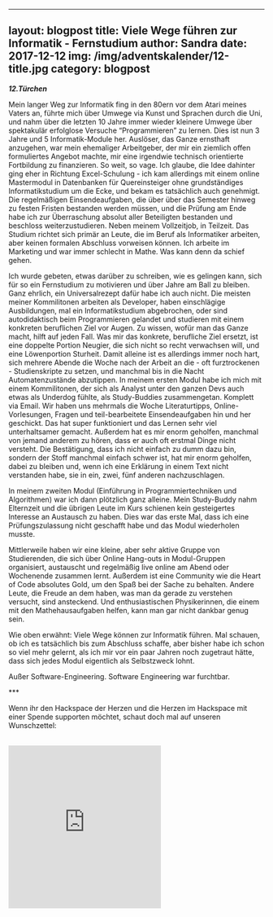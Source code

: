 
---
layout: blogpost
title:  Viele Wege führen zur Informatik - Fernstudium
author: Sandra 
date: 2017-12-12
img: /img/adventskalender/12-title.jpg
category: blogpost
---


***12.Türchen***

Mein langer Weg zur Informatik fing in den 80ern vor dem Atari meines Vaters an, führte mich über Umwege via Kunst und Sprachen durch die Uni, und nahm über die letzten 10 Jahre immer wieder kleinere Umwege über spektakulär erfolglose Versuche “Programmieren” zu lernen. Dies ist nun 3 Jahre und 5 Informatik-Module her. Auslöser, das Ganze ernsthaft anzugehen, war mein ehemaliger Arbeitgeber, der mir ein ziemlich offen formuliertes Angebot machte, mir eine irgendwie technisch orientierte Fortbildung zu finanzieren. So weit, so vage. Ich glaube, die Idee dahinter ging eher in Richtung Excel-Schulung - ich kam allerdings mit einem online Mastermodul in Datenbanken für Quereinsteiger ohne grundständiges Informatikstudium um die Ecke, und bekam es tatsächlich auch genehmigt.
Die regelmäßigen Einsendeaufgaben, die über über das Semester hinweg zu festen Fristen bestanden werden müssen, und die Prüfung am Ende habe ich zur Überraschung absolut aller Beteiligten bestanden und beschloss weiterzustudieren. Neben meinem Vollzeitjob, in Teilzeit. Das Studium richtet sich primär an Leute, die im Beruf als Informatiker arbeiten, aber keinen formalen Abschluss vorweisen können. Ich arbeite im Marketing und war immer schlecht in Mathe. Was kann denn da schief gehen.

Ich wurde gebeten, etwas darüber zu schreiben, wie es gelingen kann, sich für so ein Fernstudium zu motivieren und über Jahre am Ball zu bleiben. Ganz ehrlich, ein Universalrezept dafür habe ich auch nicht. Die meisten meiner Kommilitonen arbeiten als Developer, haben einschlägige Ausbildungen, mal ein Informatikstudium abgebrochen, oder sind autodidaktisch beim Programmieren gelandet und studieren mit einem konkreten beruflichen Ziel vor Augen.
Zu wissen, wofür man das Ganze macht, hilft auf jeden Fall. Was mir das konkrete, berufliche Ziel ersetzt, ist eine doppelte Portion Neugier, die sich nicht so recht verwachsen will, und eine Löwenportion Sturheit. Damit alleine ist es allerdings immer noch hart, sich mehrere Abende die Woche nach der Arbeit an die - oft furztrockenen - Studienskripte zu setzen, und manchmal bis in die Nacht Automatenzustände abzutippen.
In meinem ersten Modul habe ich mich mit einem Kommilitonen, der sich als Analyst unter den ganzen Devs auch etwas als Underdog fühlte, als Study-Buddies zusammengetan. Komplett via Email. Wir haben uns mehrmals die Woche Literaturtipps, Online-Vorlesungen, Fragen und teil-bearbeitete Einsendeaufgaben hin und her geschickt. Das hat super funktioniert und das Lernen sehr viel unterhaltsamer gemacht. Außerdem hat es mir enorm geholfen, manchmal von jemand anderem zu hören, dass er auch oft erstmal Dinge nicht versteht. Die Bestätigung, dass ich nicht einfach zu dumm dazu bin, sondern der Stoff manchmal einfach schwer ist, hat mir enorm geholfen, dabei zu bleiben und, wenn ich eine Erklärung in einem Text nicht verstanden habe, sie in ein, zwei, fünf anderen nachzuschlagen.

In meinem zweiten Modul (Einführung in Programmiertechniken und Algorithmen) war ich dann plötzlich ganz alleine. Mein Study-Buddy nahm Elternzeit und die übrigen Leute im Kurs schienen kein gesteigertes Interesse an Austausch zu haben. Dies war das erste Mal, dass ich eine Prüfungszulassung nicht geschafft habe und das Modul wiederholen musste.

Mittlerweile haben wir eine kleine, aber sehr aktive Gruppe von Studierenden, die sich über Online Hang-outs in Modul-Gruppen organisiert, austauscht und regelmäßig live online am Abend oder Wochenende zusammen lernt. Außerdem ist eine Community wie die Heart of Code absolutes Gold, um den Spaß bei der Sache zu behalten. Andere Leute, die Freude an dem haben, was man da gerade zu verstehen versucht, sind ansteckend. Und enthusiastischen Physikerinnen, die einem mit den Mathehausaufgaben helfen, kann man gar nicht dankbar genug sein.

Wie oben erwähnt: Viele Wege können zur Informatik führen. Mal schauen, ob ich es tatsächlich bis zum Abschluss schaffe, aber bisher habe ich schon so viel mehr gelernt, als ich mir vor ein paar Jahren noch zugetraut hätte, dass sich jedes Modul eigentlich als Selbstzweck lohnt.

Außer Software-Engineering. Software Engineering war furchtbar.

\*\*\*

Wenn ihr den Hackspace der Herzen und die Herzen im Hackspace mit einer Spende supporten möchtet, schaut doch mal auf unseren Wunschzettel:

<br>
<iframe frameborder="0" marginheight="0" marginwidth="0" src="https://www.betterplace-widget.org/projects/58907?l=de" height="320">Informieren und spenden: <a href='https://www.betterplace.org/de/projects/58907-merry-drucking-adventskalender-der-heart-of-code-e-v' target='_blank'>„Merry Drucking - Adventskalender der Heart of Code e.V.“</a> auf betterplace.org öffnen.</iframe>
<br>
